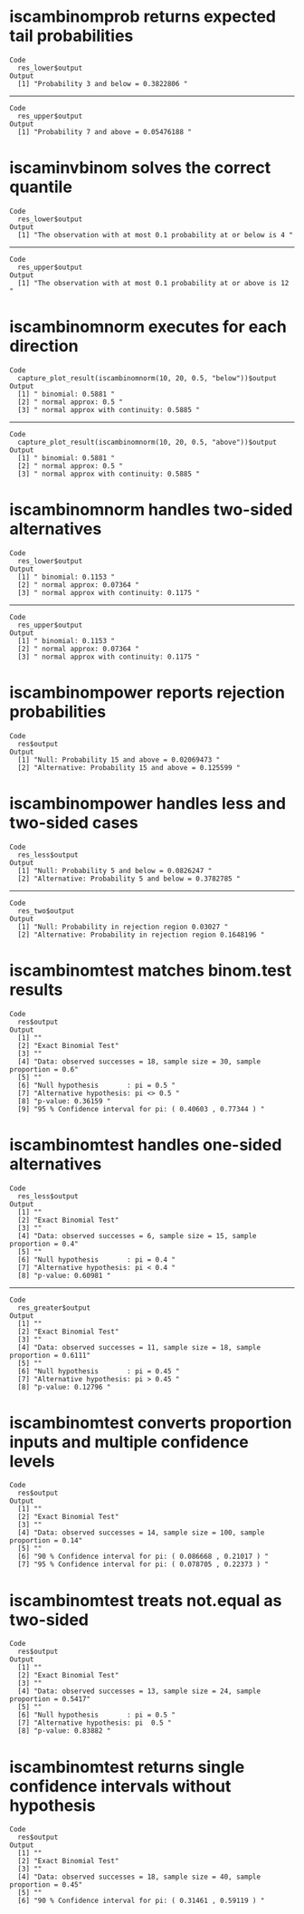 # iscambinomprob returns expected tail probabilities

    Code
      res_lower$output
    Output
      [1] "Probability 3 and below = 0.3822806 "

---

    Code
      res_upper$output
    Output
      [1] "Probability 7 and above = 0.05476188 "

# iscaminvbinom solves the correct quantile

    Code
      res_lower$output
    Output
      [1] "The observation with at most 0.1 probability at or below is 4 "

---

    Code
      res_upper$output
    Output
      [1] "The observation with at most 0.1 probability at or above is 12 "

# iscambinomnorm executes for each direction

    Code
      capture_plot_result(iscambinomnorm(10, 20, 0.5, "below"))$output
    Output
      [1] " binomial: 0.5881 "                     
      [2] " normal approx: 0.5 "                   
      [3] " normal approx with continuity: 0.5885 "

---

    Code
      capture_plot_result(iscambinomnorm(10, 20, 0.5, "above"))$output
    Output
      [1] " binomial: 0.5881 "                     
      [2] " normal approx: 0.5 "                   
      [3] " normal approx with continuity: 0.5885 "

# iscambinomnorm handles two-sided alternatives

    Code
      res_lower$output
    Output
      [1] " binomial: 0.1153 "                     
      [2] " normal approx: 0.07364 "               
      [3] " normal approx with continuity: 0.1175 "

---

    Code
      res_upper$output
    Output
      [1] " binomial: 0.1153 "                     
      [2] " normal approx: 0.07364 "               
      [3] " normal approx with continuity: 0.1175 "

# iscambinompower reports rejection probabilities

    Code
      res$output
    Output
      [1] "Null: Probability 15 and above = 0.02069473 "     
      [2] "Alternative: Probability 15 and above = 0.125599 "

# iscambinompower handles less and two-sided cases

    Code
      res_less$output
    Output
      [1] "Null: Probability 5 and below = 0.0826247 "       
      [2] "Alternative: Probability 5 and below = 0.3782785 "

---

    Code
      res_two$output
    Output
      [1] "Null: Probability in rejection region 0.03027 "         
      [2] "Alternative: Probability in rejection region 0.1648196 "

# iscambinomtest matches binom.test results

    Code
      res$output
    Output
      [1] ""                                                                        
      [2] "Exact Binomial Test"                                                     
      [3] ""                                                                        
      [4] "Data: observed successes = 18, sample size = 30, sample proportion = 0.6"
      [5] ""                                                                        
      [6] "Null hypothesis       : pi = 0.5 "                                       
      [7] "Alternative hypothesis: pi <> 0.5 "                                      
      [8] "p-value: 0.36159 "                                                       
      [9] "95 % Confidence interval for pi: ( 0.40603 , 0.77344 ) "                 

# iscambinomtest handles one-sided alternatives

    Code
      res_less$output
    Output
      [1] ""                                                                       
      [2] "Exact Binomial Test"                                                    
      [3] ""                                                                       
      [4] "Data: observed successes = 6, sample size = 15, sample proportion = 0.4"
      [5] ""                                                                       
      [6] "Null hypothesis       : pi = 0.4 "                                      
      [7] "Alternative hypothesis: pi < 0.4 "                                      
      [8] "p-value: 0.60981 "                                                      

---

    Code
      res_greater$output
    Output
      [1] ""                                                                           
      [2] "Exact Binomial Test"                                                        
      [3] ""                                                                           
      [4] "Data: observed successes = 11, sample size = 18, sample proportion = 0.6111"
      [5] ""                                                                           
      [6] "Null hypothesis       : pi = 0.45 "                                         
      [7] "Alternative hypothesis: pi > 0.45 "                                         
      [8] "p-value: 0.12796 "                                                          

# iscambinomtest converts proportion inputs and multiple confidence levels

    Code
      res$output
    Output
      [1] ""                                                                          
      [2] "Exact Binomial Test"                                                       
      [3] ""                                                                          
      [4] "Data: observed successes = 14, sample size = 100, sample proportion = 0.14"
      [5] ""                                                                          
      [6] "90 % Confidence interval for pi: ( 0.086668 , 0.21017 ) "                  
      [7] "95 % Confidence interval for pi: ( 0.078705 , 0.22373 ) "                  

# iscambinomtest treats not.equal as two-sided

    Code
      res$output
    Output
      [1] ""                                                                           
      [2] "Exact Binomial Test"                                                        
      [3] ""                                                                           
      [4] "Data: observed successes = 13, sample size = 24, sample proportion = 0.5417"
      [5] ""                                                                           
      [6] "Null hypothesis       : pi = 0.5 "                                          
      [7] "Alternative hypothesis: pi  0.5 "                                           
      [8] "p-value: 0.83882 "                                                          

# iscambinomtest returns single confidence intervals without hypothesis

    Code
      res$output
    Output
      [1] ""                                                                         
      [2] "Exact Binomial Test"                                                      
      [3] ""                                                                         
      [4] "Data: observed successes = 18, sample size = 40, sample proportion = 0.45"
      [5] ""                                                                         
      [6] "90 % Confidence interval for pi: ( 0.31461 , 0.59119 ) "                  

